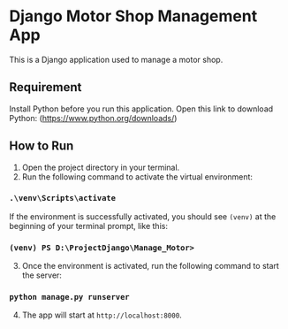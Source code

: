 # Django Motor Shop Management App

This is a Django application used to manage a motor shop.

## Requirement

Install Python before you run this application. Open this link to download Python: (https://www.python.org/downloads/)

## How to Run

1. Open the project directory in your terminal.
2. Run the following command to activate the virtual environment:

### `.\venv\Scripts\activate`

If the environment is successfully activated, you should see `(venv)` at the beginning of your terminal prompt, like this:

### `(venv) PS D:\ProjectDjango\Manage_Motor>`

3. Once the environment is activated, run the following command to start the server:

### `python manage.py runserver`

4. The app will start at `http://localhost:8000`.
